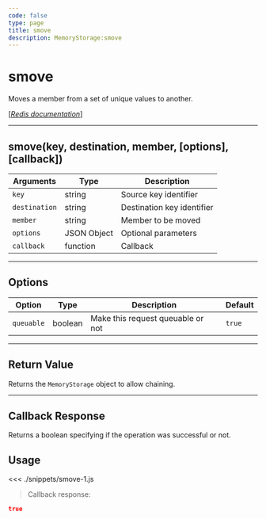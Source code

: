 ```yaml
---
code: false
type: page
title: smove
description: MemoryStorage:smove
---
```


# smove

Moves a member from a set of unique values to another.

[[_Redis documentation_]](https://redis.io/commands/smove)

---

## smove(key, destination, member, [options], [callback])

| Arguments     | Type        | Description                |
| ------------- | ----------- | -------------------------- |
| `key`         | string      | Source key identifier      |
| `destination` | string      | Destination key identifier |
| `member`      | string      | Member to be moved         |
| `options`     | JSON Object | Optional parameters        |
| `callback`    | function    | Callback                   |

---

## Options

| Option     | Type    | Description                       | Default |
| ---------- | ------- | --------------------------------- | ------- |
| `queuable` | boolean | Make this request queuable or not | `true`  |

---

## Return Value

Returns the `MemoryStorage` object to allow chaining.

---

## Callback Response

Returns a boolean specifying if the operation was successful or not.

## Usage

<<< ./snippets/smove-1.js

> Callback response:

```json
true
```
